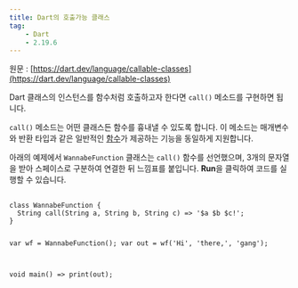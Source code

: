 ```yaml
---
title: Dart의 호출가능 클래스
tag:
    - Dart
    - 2.19.6
---
```


원문 : [https://dart.dev/language/callable-classes](https://dart.dev/language/callable-classes)

Dart 클래스의 인스턴스를 함수처럼 호출하고자 한다면 `call()` 메소드를 구현하면 됩니다.

`call()` 메소드는 어떤 클래스든 함수를 흉내낼 수 있도록 합니다.
이 메소드는 매개변수와 반환 타입과 같은 일반적인 [함수](functions.md)가 제공하는 기능을 동일하게 지원합니다.

아래의 예제에서 `WannabeFunction` 클래스는 `call()` 함수를 선언했으며, 3개의 문자열을 받아 스페이스로 구분하여 연결한 뒤 느낌표를 붙입니다.
**Run**을 클릭하여 코드를 실행할 수 있습니다.

<component is="script" type="text/javascript" src="https://dartpad.dev/inject_embed.dart.js" defer />
<pre>
    <code class="language-run-dartpad:theme-light:mode-dart:ga_id-example1:width-100%:height-400px">
class WannabeFunction {
  String call(String a, String b, String c) => '$a $b $c!';
}

var wf = WannabeFunction();
var out = wf('Hi', 'there,', 'gang');

void main() => print(out);
    </code>
</pre>

<AdsenseB />